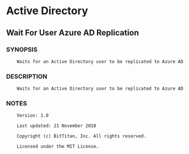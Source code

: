 # Active Directory
## Wait For User Azure AD Replication
### SYNOPSIS
```
    Waits for an Active Directory user to be replicated to Azure AD
```
### DESCRIPTION
```
    Waits for an Active Directory user to be replicated to Azure AD
```
### NOTES
```
    Version: 1.0
    Last updated: 21 November 2018
    Copyright (c) BitTitan, Inc. All rights reserved.
    Licensed under the MIT License.
```

